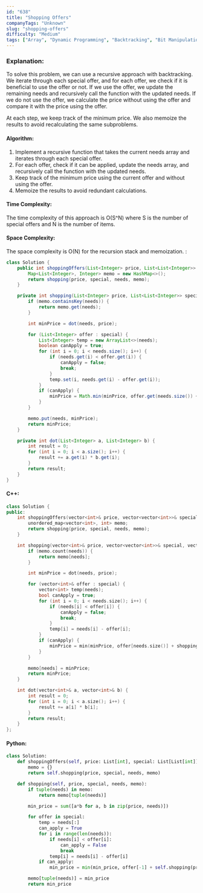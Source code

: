 ```yaml
---
id: "638"
title: "Shopping Offers"
companyTags: "Unknown"
slug: "shopping-offers"
difficulty: "Medium"
tags: ["Array", "Dynamic Programming", "Backtracking", "Bit Manipulation", "Memoization", "Bitmask"]
---
```


### Explanation:
To solve this problem, we can use a recursive approach with backtracking. We iterate through each special offer, and for each offer, we check if it is beneficial to use the offer or not. If we use the offer, we update the remaining needs and recursively call the function with the updated needs. If we do not use the offer, we calculate the price without using the offer and compare it with the price using the offer.

At each step, we keep track of the minimum price. We also memoize the results to avoid recalculating the same subproblems.

#### Algorithm:
1. Implement a recursive function that takes the current needs array and iterates through each special offer.
2. For each offer, check if it can be applied, update the needs array, and recursively call the function with the updated needs.
3. Keep track of the minimum price using the current offer and without using the offer.
4. Memoize the results to avoid redundant calculations.

#### Time Complexity:
The time complexity of this approach is O(S^N) where S is the number of special offers and N is the number of items.

#### Space Complexity:
The space complexity is O(N) for the recursion stack and memoization.
:
```java
class Solution {
    public int shoppingOffers(List<Integer> price, List<List<Integer>> special, List<Integer> needs) {
        Map<List<Integer>, Integer> memo = new HashMap<>();
        return shopping(price, special, needs, memo);
    }

    private int shopping(List<Integer> price, List<List<Integer>> special, List<Integer> needs, Map<List<Integer>, Integer> memo) {
        if (memo.containsKey(needs)) {
            return memo.get(needs);
        }

        int minPrice = dot(needs, price);

        for (List<Integer> offer : special) {
            List<Integer> temp = new ArrayList<>(needs);
            boolean canApply = true;
            for (int i = 0; i < needs.size(); i++) {
                if (needs.get(i) < offer.get(i)) {
                    canApply = false;
                    break;
                }
                temp.set(i, needs.get(i) - offer.get(i));
            }
            if (canApply) {
                minPrice = Math.min(minPrice, offer.get(needs.size()) + shopping(price, special, temp, memo));
            }
        }

        memo.put(needs, minPrice);
        return minPrice;
    }

    private int dot(List<Integer> a, List<Integer> b) {
        int result = 0;
        for (int i = 0; i < a.size(); i++) {
            result += a.get(i) * b.get(i);
        }
        return result;
    }
}
```

#### C++:
```cpp
class Solution {
public:
    int shoppingOffers(vector<int>& price, vector<vector<int>>& special, vector<int>& needs) {
        unordered_map<vector<int>, int> memo;
        return shopping(price, special, needs, memo);
    }

    int shopping(vector<int>& price, vector<vector<int>>& special, vector<int>& needs, unordered_map<vector<int>, int>& memo) {
        if (memo.count(needs)) {
            return memo[needs];
        }

        int minPrice = dot(needs, price);

        for (vector<int>& offer : special) {
            vector<int> temp(needs);
            bool canApply = true;
            for (int i = 0; i < needs.size(); i++) {
                if (needs[i] < offer[i]) {
                    canApply = false;
                    break;
                }
                temp[i] = needs[i] - offer[i];
            }
            if (canApply) {
                minPrice = min(minPrice, offer[needs.size()] + shopping(price, special, temp, memo));
            }
        }

        memo[needs] = minPrice;
        return minPrice;
    }

    int dot(vector<int>& a, vector<int>& b) {
        int result = 0;
        for (int i = 0; i < a.size(); i++) {
            result += a[i] * b[i];
        }
        return result;
    }
};
```

#### Python:
```python
class Solution:
    def shoppingOffers(self, price: List[int], special: List[List[int]], needs: List[int]) -> int:
        memo = {}
        return self.shopping(price, special, needs, memo)

    def shopping(self, price, special, needs, memo):
        if tuple(needs) in memo:
            return memo[tuple(needs)]

        min_price = sum([a*b for a, b in zip(price, needs)])

        for offer in special:
            temp = needs[:]
            can_apply = True
            for i in range(len(needs)):
                if needs[i] < offer[i]:
                    can_apply = False
                    break
                temp[i] = needs[i] - offer[i]
            if can_apply:
                min_price = min(min_price, offer[-1] + self.shopping(price, special, temp, memo))

        memo[tuple(needs)] = min_price
        return min_price
```